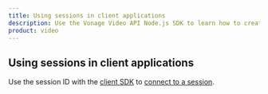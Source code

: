 ```yaml
---
title: Using sessions in client applications
description: Use the Vonage Video API Node.js SDK to learn how to create a session. Sessions allow participants to use audio, video, and messaging functionality in your application.
product: video
---
```


## Using sessions in client applications

Use the session ID with the [client SDK](/video/client-sdks/overview) to [connect to a session](/video/tutorials/joining-a-session).
